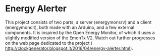 # Energy Alerter
This project consists of two parts, a server (energymonsrv) and a client (energymonclt), both made with an Arduino, and a few external components. It is inspired by the Open Energy Monitor, of which it uses a slightly modified version of the EmonTx V2.
Watch out further progresses on the web page dedicated to the project ( http://clockgenerator.blogspot.it/2016/04/energy-alerter.html).
